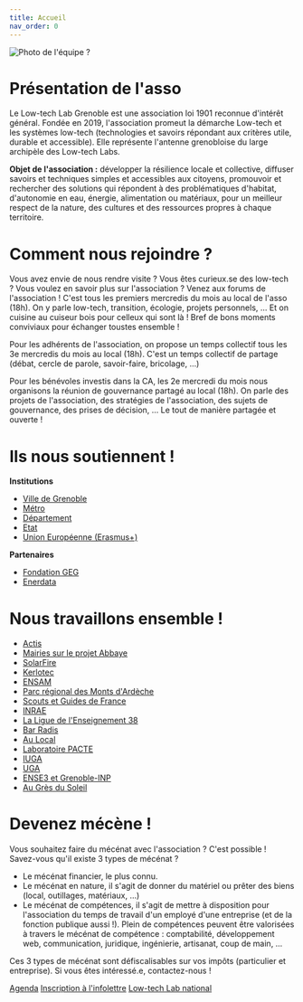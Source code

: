 ```yaml
---
title: Accueil
nav_order: 0
---
```


![Photo de l'équipe ?](/assets/images/team.jpg)

# Présentation de l'asso

Le Low-tech Lab Grenoble est une association loi 1901 reconnue d'intérêt général.
Fondée en 2019, l'association promeut la démarche Low-tech et les systèmes low-tech (technologies et savoirs répondant aux critères utile, durable et accessible). Elle représente l'antenne grenobloise du large archipèle des Low-tech Labs.

**Objet de l'association :**
développer la résilience locale et collective, diffuser savoirs et techniques simples et accessibles aux citoyens, promouvoir et rechercher des solutions qui répondent à des problématiques d'habitat, d'autonomie en eau, énergie, alimentation ou matériaux, pour un meilleur respect de la nature, des cultures et des ressources propres à chaque territoire.

# Comment nous rejoindre ?
Vous avez envie de nous rendre visite ? Vous êtes curieux.se des low-tech ? Vous voulez en savoir plus sur l'association ? Venez aux forums de l'association ! C'est tous les premiers mercredis du mois au local de l'asso (18h). On y parle low-tech, transition, écologie, projets personnels, … Et on cuisine au cuiseur bois pour celleux qui sont là ! Bref de bons moments conviviaux pour échanger toustes ensemble !

Pour les adhérents de l'association, on propose un temps collectif tous les 3e mercredis du mois au local (18h).
C'est un temps collectif de partage (débat, cercle de parole, savoir-faire, bricolage, …)

Pour les bénévoles investis dans la CA, les 2e mercredi du mois nous organisons la réunion de gouvernance partagé au local (18h). On parle des projets de l'association, des stratégies de l'association, des sujets de gouvernance, des prises de décision, … Le tout de manière partagée et ouverte !

# Ils nous soutiennent !

**Institutions**

- [Ville de Grenoble](#)
- [Métro](#)
- [Département](#)
- [Etat](#)
- [Union Européenne (Erasmus+)](#)

**Partenaires**

- [Fondation GEG](#)
- [Enerdata](#)

# Nous travaillons ensemble !

- [Actis](#)
- [Mairies sur le projet Abbaye](#)
- [SolarFire](#)
- [Kerlotec](#)
- [ENSAM](#)
- [Parc régional des Monts d'Ardèche](#)
- [Scouts et Guides de France](#)
- [INRAE](#)
- [La Ligue de l'Enseignement 38](#)
- [Bar Radis](#)
- [Au Local](#)
- [Laboratoire PACTE](#)
- [IUGA](#)
- [UGA](#)
- [ENSE3 et Grenoble-INP](#)
- [Au Grès du Soleil](#)

# Devenez mécène !

Vous souhaitez faire du mécénat avec l'association ? C'est possible !
Savez-vous qu'il existe 3 types de mécénat ?
- Le mécénat financier, le plus connu.
- Le mécénat en nature, il s'agit de donner du matériel ou prêter des biens (local, outillages, matériaux, …)
- Le mécénat de compétences, il s'agit de mettre à disposition pour l'association du temps de travail d'un employé d'une entreprise (et de la fonction publique aussi !). Plein de compétences peuvent être valorisées à travers le mécénat de compétence : comptabilité, développement web, communication, juridique, ingénierie, artisanat, coup de main, …

Ces 3 types de mécénat sont défiscalisables sur vos impôts (particulier et entreprise). Si vous êtes intéressé.e, contactez-nous !

[Agenda](/agenda)
[Inscription à l'infolettre](/infolettre)
 <a href="https://lowtechlab.org/fr" target="_blank">Low-tech Lab national</a>
